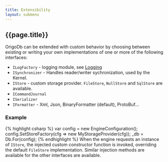 ```yaml
---
title: Extensibility
layout: submenu
---
```

## {{page.title}}
OrigoDb can be extended with custom behavior by choosing between existing or writing your own implementations of one or more of the following interfaces:
* `ILogFactory` - logging module, see [Logging](/docs/logging)
* `ISynchronizer` - Handles reader/writer sychronization, used by the Kernel.
* `IStore` - custom storage provider. `FileStore`, `NullStore` and `SqlStore` are available.
* `ICommandJournal`
* `ISerializer`
* `IFormatter` - Xml, Json, BinaryFormatter (default), ProtoBuf...

###  Example
{% highlight csharp %}
    var config = new EngineConfiguration();
    config.SetStoreFactory(cfg => new MyStorageProvider(cfg));
    _db = Db.For<MyModel>(config);
{% endhighlight %}
When the engine requests an instance of `IStore`, the injected custom constructor function is invoked,
overriding the default `FileStore` implementation. Similar injection methods are available for the other interfaces are available.
